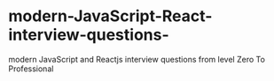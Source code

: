 # modern-JavaScript-React-interview-questions-
modern JavaScript and Reactjs interview questions from level Zero To Professional 
